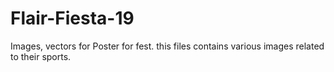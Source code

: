 # Flair-Fiesta-19
Images, vectors for Poster for fest.
this files contains various images related to their sports.
